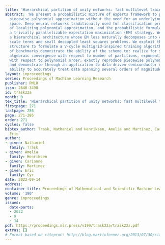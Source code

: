 ```yaml
---
title: 'Hierarchical partition of unity networks: fast multilevel training'
abstract: 'We present a probabilistic mixture of experts framework to perform nonparametric
  piecewise polynomial approximation without the need for an underlying mesh partitioning
  space. Deep neural networks traditionally used for classification provide a means
  of localizing polynomial approximation, and the probabilistic formulation admits
  a trivially parallelizable expectation maximization (EM) strategy. We then introduce
  a hierarchical architecture whose EM loss naturally decomposes into coarse and fine
  scale terms and small decoupled least squares problems. We exploit this hierarchical
  structure to formulate a V-cycle multigrid-inspired training algorithm. A suite
  of benchmarks demonstrate the ability of the scheme to: realize for smooth data
  algebraic convergence with respect to number of partitions, exponential convergence
  with respect to polynomial order; exactly reproduce piecewise polynomial functions;
  and demonstrate through an application to data-driven semiconductor modeling the
  ability to accurately treat data spanning several orders of magnitude.'
layout: inproceedings
series: Proceedings of Machine Learning Research
publisher: PMLR
issn: 2640-3498
id: trask22a
month: 0
tex_title: 'Hierarchical partition of unity networks: fast multilevel training'
firstpage: 271
lastpage: 286
page: 271-286
order: 271
cycles: false
bibtex_author: Trask, Nathaniel and Henriksen, Amelia and Martinez, Carianne and Cyr,
  Eric
author:
- given: Nathaniel
  family: Trask
- given: Amelia
  family: Henriksen
- given: Carianne
  family: Martinez
- given: Eric
  family: Cyr
date: 2022-09-14
address:
container-title: Proceedings of Mathematical and Scientific Machine Learning
volume: '190'
genre: inproceedings
issued:
  date-parts:
  - 2022
  - 9
  - 14
pdf: https://proceedings.mlr.press/v190/trask22a/trask22a.pdf
extras: []
# Format based on citeproc: http://blog.martinfenner.org/2013/07/30/citeproc-yaml-for-bibliographies/
---
```


